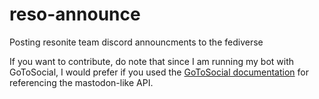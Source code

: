 # reso-announce
Posting resonite team discord announcments to the fediverse


If you want to contribute, do note that since I am running my bot with GoToSocial, I would prefer if you used the [GoToSocial documentation](https://docs.gotosocial.org/en/v0.19.1/api/swagger/) for referencing the mastodon-like API.
